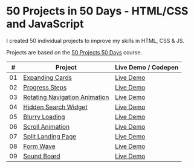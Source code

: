 # 50 Projects in 50 Days - HTML/CSS and JavaScript

I created 50 individual projects to improve my skills in HTML, CSS & JS.

Projects are based on the [50 Projects 50 Days](https://50projects50days.com) course.

|  #  | Project                                                            | Live Demo / Codepen                                             |
| :-: | ------------------------------------------------------------------ | --------------------------------------------------------------- |
| 01  | [Expanding Cards](../main/01_expanding-cards)                      | [Live Demo](https://espresso.cat/projects/50projects50days/01/) |
| 02  | [Progress Steps](../main/02_progress-steps)                        | [Live Demo](https://espresso.cat/projects/50projects50days/02/) |
| 03  | [Rotating Navigation Animation](../main/03_rotating-nav-animation) | [Live Demo](https://espresso.cat/projects/50projects50days/03/) |
| 04  | [Hidden Search Widget](../main/04_hidden-search-widget)            | [Live Demo](https://espresso.cat/projects/50projects50days/04/) |
| 05  | [Blurry Loading](../main/05_blurry-loading)                        | [Live Demo](https://espresso.cat/projects/50projects50days/05/) |
| 06  | [Scroll Animation](../main/06_scroll-animation)                    | [Live Demo](https://espresso.cat/projects/50projects50days/06/) |
| 07  | [Split Landing Page](../main/07_split-landing-page)                | [Live Demo](https://espresso.cat/projects/50projects50days/07/) |
| 08  | [Form Wave](../main/08_form-input-wave)                            | [Live Demo](https://espresso.cat/projects/50projects50days/08/) |
| 09  | [Sound Board](../main/09_sound-board)                              | [Live Demo](https://espresso.cat/projects/50projects50days/09/) |
